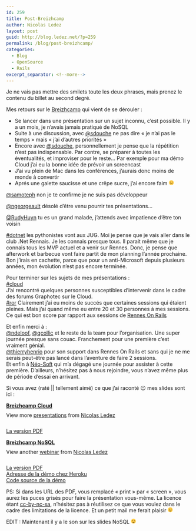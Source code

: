 ```yaml
---
id: 259
title: Post-Breizhcamp
author: Nicolas Ledez
layout: post
guid: http://blog.ledez.net/?p=259
permalink: /blog/post-breizhcamp/
categories:
  - Blog
  - OpenSource
  - Rails
excerpt_separator: <!--more-->
---
```

Je ne vais pas mettre des smilets toute les deux phrases, mais prenez le contenu du billet au second degré.

Mes retours sur le [Breizhcamp][1] qui vient de se dérouler :

  * Se lancer dans une présentation sur un sujet inconnu, c&rsquo;est possible. Il y a un mois, je n&rsquo;avais jamais pratiqué de NoSQL
  * Suite à une discussion, avec [@sdouche][2] ne pas dire &laquo;&nbsp;je n&rsquo;ai pas le temps&nbsp;&raquo; mais &laquo;&nbsp;j&rsquo;ai d&rsquo;autres priorités&nbsp;&raquo;
  * Encore avec [@sdouche][2], personnellement je pense que la répétition n&rsquo;est pas indispensable. Par contre, se préparer à toutes les éventualités, et improviser pour le reste&#8230; Par exemple pour ma démo Cloud j&rsquo;ai eu la bonne idée de prévoir un screencast
  * J&rsquo;ai vu plein de Mac dans les conférences, j&rsquo;aurais donc moins de monde à convertir
  * Aprés une galette saucisse et une crêpe sucre, j&rsquo;ai encore faim <img src="/images/smilies/frownie.png" alt=":(" class="wp-smiley" style="height: 1em; max-height: 1em;" />

<!--more-->

  
[@samoteph][3] non je te confirme je ne suis pas développeur

[@ngeorgeault][4] désolé d&rsquo;être venu pourrir tes présentations&#8230;

[@RudyHuyn][5] tu es un grand malade, j&rsquo;attends avec impatience d&rsquo;être ton voisin

[#dotnet][6] les pythonistes vont aux JUG. Moi je pense que je vais aller dans le club .Net Rennais. Je les connais presque tous. Il parait même que je connais tous les MVP actuel et a venir sur Rennes. Donc, je pense que afterwork et barbecue vont faire partit de mon planning l&rsquo;année prochaine. Bon j&rsquo;irais en cachette, parce que pour un anti-Microsoft depuis plusieurs années, mon évolution n&rsquo;est pas encore terminée.

Pour terminer sur les sujets de mes présentations :  
[#cloud][7]  
J&rsquo;ai rencontré quelques personnes susceptibles d&rsquo;intervenir dans le cadre des forums Graphotec sur le Cloud.  
[#ror][8] Clairement j&rsquo;ai eu moins de succés que certaines sessions qui étaient pleines. Mais j&rsquo;ai quand même eu entre 20 et 30 personnes à mes sessions. Ce qui est bon score par rapport aux sessions de [Rennes On Rails][9]

Et enfin merci à :  
[@ndeloof][10], [@gcollic][11] et le reste de la team pour l&rsquo;organisation. Une super journée presque sans couac. Franchement pour une première c&rsquo;est vraiment génial.  
[@thierryhenrio][12] pour son support dans Rennes On Rails et sans qui je ne me serais peut-être pas lancé dans l&rsquo;aventure de faire 2 sessions.  
Et enfin à [Néo-Soft][13] qui m&rsquo;a dégagé une journée pour assister à cette première. D&rsquo;ailleurs, n’hésitez pas à nous rejoindre, vous n’avez même plus de période d’essai en arrivant.

Si vous avez (raté || tellement aimé) ce que j&rsquo;ai raconté 😉 mes slides sont ici :

<div style="width:340px" id="__ss_8347581">
  <strong style="display:block;margin:12px 0 4px"><a href="http://www.slideshare.net/nledez/breizhcamp-cloud" title="Breizhcamp Cloud" target="_blank">Breizhcamp Cloud</a></strong> 
  
  <div style="padding:5px 0 12px">
    View more <a href="http://www.slideshare.net/" target="_blank">presentations</a> from <a href="http://www.slideshare.net/nledez" target="_blank">Nicolas Ledez</a>
  </div></p>
</div>

[La version PDF][14]

<div style="width:340px" id="__ss_8347569">
  <strong style="display:block;margin:12px 0 4px"><a href="http://www.slideshare.net/nledez/breizhcamp-nosql" title="Breizhcamp NoSQL" target="_blank">Breizhcamp NoSQL</a></strong> 
  
  <div style="padding:5px 0 12px">
    View another <a href="http://www.slideshare.net/" target="_blank">webinar</a> from <a href="http://www.slideshare.net/nledez" target="_blank">Nicolas Ledez</a>
  </div></p>
</div>

[La version PDF][15]  
[Adresse de la démo chez Heroku][16]  
[Code source de la démo][17]

PS: Si dans les URL des PDF, vous remplacé &laquo;&nbsp;print&nbsp;&raquo; par &laquo;&nbsp;screen&nbsp;&raquo;, vous aurez les puces grisés pour faire la présentation vous-même. La licence étant [cc-by-nc-sa][18], n&rsquo;hésitez pas à réutilisez ce que vous voulez dans le cadre des limitations de la licence. Et un petit mail me ferait plaisir <img src="/images/smilies/simple-smile.png" alt=":)" class="wp-smiley" style="height: 1em; max-height: 1em;" />

EDIT : Maintenant il y a le son sur les slides NoSQL <img src="/images/smilies/simple-smile.png" alt=":)" class="wp-smiley" style="height: 1em; max-height: 1em;" />

 [1]: http://www.breizhcamp.org/
 [2]: https://twitter.com/#!/sdouche
 [3]: https://twitter.com/#!/samoteph
 [4]: https://twitter.com/#!/ngeorgeault
 [5]: https://twitter.com/#!/RudyHuyn
 [6]: https://twitter.com/#!/search?q=%23dotnet
 [7]: https://twitter.com/#!/search?q=%23cloud
 [8]: https://twitter.com/search?q=%23ror
 [9]: http://www.rennesonrails.com/
 [10]: https://twitter.com/#!/ndeloof
 [11]: https://twitter.com/#!/gcollic
 [12]: https://twitter.com/#!/thierryhenrio
 [13]: http://www.neo-soft.fr/
 [14]: http://publicshare.ledez.net/keynotes/cloud.slides.print.pdf
 [15]: http://publicshare.ledez.net/keynotes/breizhcamp.nosql.slides.print.pdf
 [16]: http://my-tickets.herokuapp.com/
 [17]: https://github.com/nledez/MyTicketsDemoNoSQL
 [18]: http://creativecommons.org/licenses/by-nc-sa/2.0/fr/
